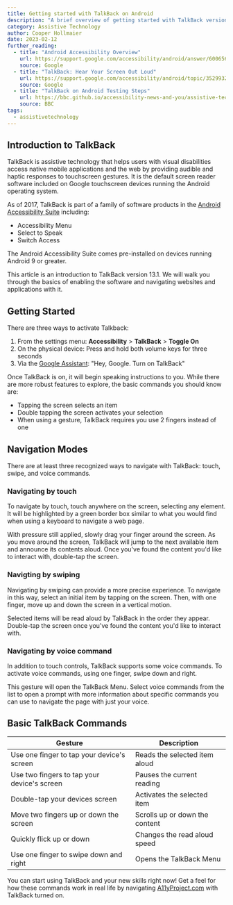 ```yaml
---
title: Getting started with TalkBack on Android
description: "A brief overview of getting started with TalkBack version 13.1 on Android."
category: Assistive Technology
author: Cooper Hollmaier
date: 2023-02-12
further_reading:
  - title: "Android Accessibility Overview"
    url: https://support.google.com/accessibility/android/answer/6006564?hl=en
    source: Google
  - title: "TalkBack: Hear Your Screen Out Loud"
    url: https://support.google.com/accessibility/android/topic/3529932?hl=en&ref_topic=9078845
    source: Google
  - title: "TalkBack on Android Testing Steps"
    url: https://bbc.github.io/accessibility-news-and-you/assistive-technology/testing-steps/talkback-android.html
    source: BBC
tags:
  - assistivetechnology
---
```


## Introduction to TalkBack

TalkBack is assistive technology that helps users with visual disabilities access native mobile applications and the web by providing audible and haptic responses to touchscreen gestures. It is the default screen reader software included on Google touchscreen devices running the Android operating system.

As of 2017, TalkBack is part of a family of software products in the [Android Accessibility Suite](https://play.google.com/store/apps/details?id=com.google.android.marvin.talkback&hl=en_US&gl=US&pli=1) including:

- Accessibility Menu
- Select to Speak
- Switch Access

The Android Accessibility Suite comes pre-installed on devices running Android 9 or greater.

This article is an introduction to TalkBack version 13.1. We will walk you through the basics of enabling the software and navigating websites and applications with it.

## Getting Started

There are three ways to activate Talkback:

1. From the settings menu: **Accessibility** > **TalkBack** > **Toggle On**
2. On the physical device: Press and hold both volume keys for three seconds
3. Via the [Google Assistant](https://assistant.google.com/): "Hey, Google. Turn on TalkBack"

Once TalkBack is on, it will begin speaking instructions to you. While there are more robust features to explore, the basic commands you should know are:

- Tapping the screen selects an item
- Double tapping the screen activates your selection
- When using a gesture, TalkBack requires you use 2 fingers instead of one

## Navigation Modes

There are at least three recognized ways to navigate with TalkBack: touch, swipe, and voice commands.

### Navigating by touch

To navigate by touch, touch anywhere on the screen, selecting any element. It will be highlighted by a green border box similar to what you would find when using a keyboard to navigate a web page. 

With pressure still applied, slowly drag your finger around the screen. As you move around the screen, TalkBack will jump to the next available item and announce its contents aloud. Once you've found the content you'd like to interact with, double-tap the screen.

### Navigting by swiping

Navigating by swiping can provide a more precise experience. To navigate in this way, select an initial item by tapping on the screen. Then, with one finger, move up and down the screen in a vertical motion. 

Selected items will be read aloud by TalkBack in the order they appear. Double-tap the screen once you've found the content you'd like to interact with.

### Navigating by voice command

In addition to touch controls, TalkBack supports some voice commands. To activate voice commands, using one finger, swipe down and right. 

This gesture will open the TalkBack Menu. Select voice commands from the list to open a prompt with more information about specific commands you can use to navigate the page with just your voice.

## Basic TalkBack Commands

Gesture | Description
--------|------------
Use one finger to tap your device's screen | Reads the selected item aloud
Use two fingers to tap your device's screen | Pauses the current reading
Double-tap your devices screen | Activates the selected item
Move two fingers up or down the screen | Scrolls up or down the content
Quickly flick up or down | Changes the read aloud speed
Use one finger to swipe down and right | Opens the TalkBack Menu

You can start using TalkBack and your new skills right now! Get a feel for how these commands work in real life by navigating [A11yProject.com](https://www.a11yproject.com/) with TalkBack turned on.
